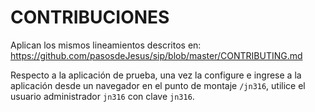 # CONTRIBUCIONES

Aplican los mismos lineamientos descritos en:
<https://github.com/pasosdeJesus/sip/blob/master/CONTRIBUTING.md>

Respecto a la aplicación de prueba, una vez la configure e ingrese 
a la aplicación desde un navegador en el punto de montaje `/jn316`,
utilice el usuario administrador `jn316` con clave `jn316`.



